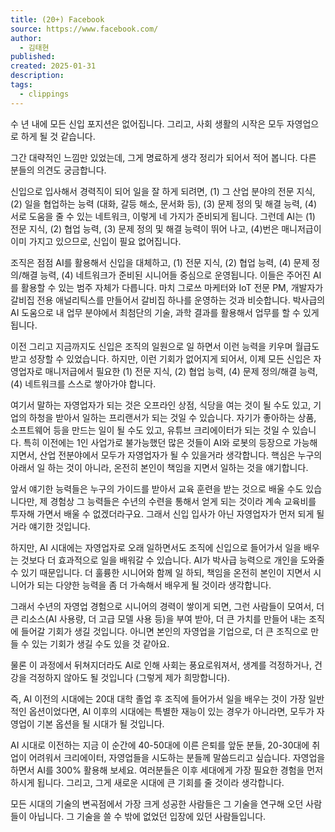 ```yaml
---
title: (20+) Facebook
source: https://www.facebook.com/
author:
  - 김태현
published: 
created: 2025-01-31
description: 
tags:
  - clippings
---
```

수 년 내에 모든 신입 포지션은 없어집니다. 그리고, 사회 생활의 시작은 모두 자영업으로 하게 될 것 같습니다.

그간 대략적인 느낌만 있었는데, 그게 명료하게 생각 정리가 되어서 적어 봅니다. 다른 분들의 의견도 궁금합니다.

신입으로 입사해서 경력직이 되어 일을 잘 하게 되려면, (1) 그 산업 분야의 전문 지식, (2) 일을 협업하는 능력 (대화, 갈등 해소, 문서화 등), (3) 문제 정의 및 해결 능력, (4) 서로 도움을 줄 수 있는 네트워크, 이렇게 네 가지가 준비되게 됩니다. 그런데 AI는 (1) 전문 지식, (2) 협업 능력, (3) 문제 정의 및 해결 능력이 뛰어 나고, (4)번은 매니저급이 이미 가지고 있으므로, 신입이 필요 없어집니다.

조직은 점점 AI를 활용해서 신입을 대체하고, (1) 전문 지식, (2) 협업 능력, (4) 문제 정의/해결 능력, (4) 네트워크가 준비된 시니어들 중심으로 운영됩니다. 이들은 주어진 AI를 활용할 수 있는 범주 자체가 다릅니다. 마치 그로쓰 마케터와 IoT 전문 PM, 개발자가 갈비집 전용 애널리틱스를 만들어서 갈비집 하나를 운영하는 것과 비슷합니다. 박사급의 AI 도움으로 내 업무 분야에서 최첨단의 기술, 과학 결과를 활용해서 업무를 할 수 있게 됩니다.

이전 그리고 지금까지도 신입은 조직의 일원으로 일 하면서 이런 능력을 키우며 월급도 받고 성장할 수 있었습니다. 하지만, 이런 기회가 없어지게 되어서, 이제 모든 신입은 자영업자로 매니저급에서 필요한 (1) 전문 지식, (2) 협업 능력, (4) 문제 정의/해결 능력, (4) 네트워크를 스스로 쌓아가야 합니다.

여기서 말하는 자영업자가 되는 것은 오프라인 상점, 식당을 여는 것이 될 수도 있고, 기업의 하청을 받아서 일하는 프리랜서가 되는 것일 수 있습니다. 자기가 좋아하는 상품, 소프트웨어 등을 만드는 일이 될 수도 있고, 유튜브 크리에이터가 되는 것일 수 있습니다. 특히 이전에는 1인 사업가로 불가능했던 많은 것들이 AI와 로봇의 등장으로 가능해지면서, 산업 전분야에서 모두가 자영업자가 될 수 있을거라 생각합니다. 핵심은 누구의 아래서 일 하는 것이 아니라, 온전히 본인이 책임을 지면서 일하는 것을 얘기합니다.

앞서 얘기한 능력들은 누구의 가이드를 받아서 교육 훈련을 받는 것으로 배울 수도 있습니다만, 제 경험상 그 능력들은 수년의 수련을 통해서 얻게 되는 것이라 계속 교육비를 투자해 가면서 배울 수 없겠더라구요. 그래서 신입 입사가 아닌 자영업자가 먼저 되게 될거라 얘기한 것입니다.

하지만, AI 시대에는 자영업자로 오래 일하면서도 조직에 신입으로 들어가서 일을 배우는 것보다 더 효과적으로 일을 배워갈 수 있습니다. AI가 박사급 능력으로 개인을 도와줄 수 있기 때문입니다. 더 훌륭한 시니어와 함께 일 하되, 책임을 온전히 본인이 지면서 시니어가 되는 다양한 능력을 좀 더 가속해서 배우게 될 것이라 생각합니다.

그래서 수년의 자영업 경험으로 시니어의 경력이 쌓이게 되면, 그런 사람들이 모여서, 더 큰 리소스(AI 사용량, 더 고급 모델 사용 등)을 부여 받아, 더 큰 가치를 만들어 내는 조직에 들어갈 기회가 생길 것입니다. 아니면 본인의 자영업을 기업으로, 더 큰 조직으로 만들 수 있는 기회가 생길 수도 있을 것 같아요.

물론 이 과정에서 뒤쳐지더라도 AI로 인해 사회는 풍요로워져서, 생계를 걱정하거나, 건강을 걱정하지 않아도 될 것입니다 (그렇게 제가 희망합니다).

즉, AI 이전의 시대에는 20대 대학 졸업 후 조직에 들어가서 일을 배우는 것이 가장 일반적인 옵션이었다면, AI 이후의 시대에는 특별한 재능이 있는 경우가 아니라면, 모두가 자영업이 기본 옵션을 될 시대가 될 것입니다.

AI 시대로 이전하는 지금 이 순간에 40-50대에 이른 은퇴를 앞둔 분들, 20-30대에 취업이 어려워서 크리에이터, 자영업들을 시도하는 분들께 말씀드리고 싶습니다. 자영업을 하면서 AI를 300% 활용해 보세요. 여러분들은 이후 세대에게 가장 필요한 경험을 먼저 하시게 됩니다. 그리고, 그게 새로운 시대에 큰 기회를 줄 것이라 생각합니다.

모든 시대의 기술의 변곡점에서 가장 크게 성공한 사람들은 그 기술을 연구해 오던 사람들이 아닙니다. 그 기술을 쓸 수 밖에 없었던 입장에 있던 사람들입니다.